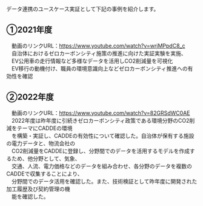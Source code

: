 データ連携のユースケース実証として下記の事例を紹介します。<br>

## ①2021年度
　動画のリンクURL：https://www.youtube.com/watch?v=wrjMPpdC8_c<br>
　自治体におけるゼロカーボンシティ施策の推進に向けた実証実験を実施、<br>
　EV公用車の走行情報など多様なデータを活用しCO2削減量を可視化<br>
　EV移行の動機付け、職員の環境意識向上などゼロカーボンシティ推進への有効性を確認<br>

## ②2022年度
　動画のリンクURL：https://www.youtube.com/watch?v=82GRSdWC0AE<br>
　2022年度は昨年度に引続きゼロカーボンシティ政策である環境分野のCO2削減をテーマにCADDEの環境<br>
　を構築・実証し、CADDEの有効性について確認した。自治体が保有する施設の電力データと、物流会社の<br>
　CO2削減量をCADDEに登録し、分野間でのデータを活用するモデルを作成するため、他分野として、気象、<br>
　交通、人流、電力価格などのデータを組み合わせ、各分野のデータを複数のCADDEで収集することにより、<br>
　分野間でのデータ活用を確認した。また、技術検証として昨年度に開発された加工履歴及び契約管理の機<br>
　能を確認した。<br>



